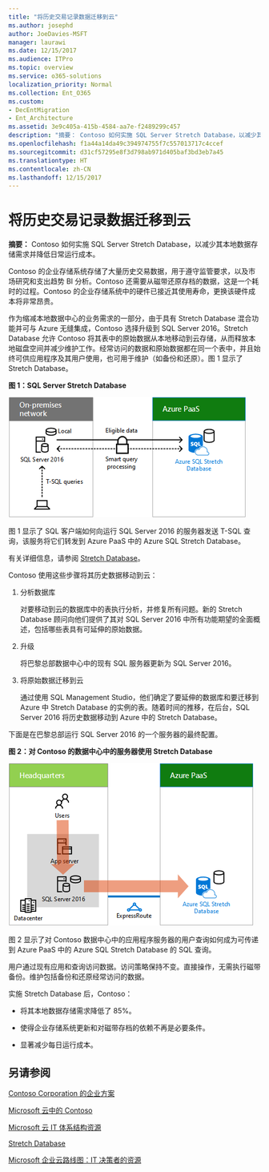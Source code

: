 ```yaml
---
title: "将历史交易记录数据迁移到云"
ms.author: josephd
author: JoeDavies-MSFT
manager: laurawi
ms.date: 12/15/2017
ms.audience: ITPro
ms.topic: overview
ms.service: o365-solutions
localization_priority: Normal
ms.collection: Ent_O365
ms.custom:
- DecEntMigration
- Ent_Architecture
ms.assetid: 3e9c405a-415b-4584-aa7e-f2489299c457
description: "摘要： Contoso 如何实施 SQL Server Stretch Database，以减少其本地数据存储需求并降低日常运行成本。"
ms.openlocfilehash: f1a44a14da49c394974755f7c557013717c4ccef
ms.sourcegitcommit: d31cf57295e8f3d798ab971d405baf3bd3eb7a45
ms.translationtype: HT
ms.contentlocale: zh-CN
ms.lasthandoff: 12/15/2017
---
```

# <a name="moving-historical-transaction-data-to-the-cloud"></a>将历史交易记录数据迁移到云

 **摘要：** Contoso 如何实施 SQL Server Stretch Database，以减少其本地数据存储需求并降低日常运行成本。
  
Contoso 的企业存储系统存储了大量历史交易数据，用于遵守监管要求，以及市场研究和支出趋势 BI 分析。Contoso 还需要从磁带还原存档的数据，这是一个耗时的过程。Contoso 的企业存储系统中的硬件已接近其使用寿命，更换该硬件成本将非常昂贵。 
  
作为缩减本地数据中心的业务需求的一部分，由于具有 Stretch Database 混合功能并可与 Azure 无缝集成，Contoso 选择升级到 SQL Server 2016。Stretch Database 允许 Contoso 将其表中的原始数据从本地移动到云存储，从而释放本地磁盘空间并减少维护工作。经常访问的数据和原始数据都在同一个表中，并且始终可供应用程序及其用户使用，也可用于维护（如备份和还原）。图 1 显示了 Stretch Database。
  
**图 1：SQL Server Stretch Database**

![SQL Server Stretch Database 作为混合数据解决方案](images/Contoso_Poster/StretchDB01.png)
  
图 1 显示了 SQL 客户端如何向运行 SQL Server 2016 的服务器发送 T-SQL 查询，该服务将它们转发到 Azure PaaS 中的 Azure SQL Stretch Database。
  
有关详细信息，请参阅 [Stretch Database](https://msdn.microsoft.com/library/dn935011.aspx)。
  
Contoso 使用这些步骤将其历史数据移动到云：
  
1. 分析数据库
    
    对要移动到云的数据库中的表执行分析，并修复所有问题。新的 Stretch Database 顾问向他们提供了其对 SQL Server 2016 中所有功能期望的全面概述，包括哪些表具有可延伸的原始数据。
    
2. 升级
    
    将巴黎总部数据中心中的现有 SQL 服务器更新为 SQL Server 2016。
    
3. 将原始数据迁移到云
    
    通过使用 SQL Management Studio，他们确定了要延伸的数据库和要迁移到 Azure 中 Stretch Database 的实例的表。随着时间的推移，在后台，SQL Server 2016 将历史数据移动到 Azure 中的 Stretch Database。
    
下面是在巴黎总部运行 SQL Server 2016 的一个服务器的最终配置。
  
**图 2：对 Contoso 的数据中心中的服务器使用 Stretch Database**

![Contoso SQL Server Stretch Database 配置，用于运行 SQL Server 的单个计算机](images/Contoso_Poster/StretchDB02.png)

  
图 2 显示了对 Contoso 数据中心中的应用程序服务器的用户查询如何成为可传递到 Azure PaaS 中的 Azure SQL Stretch Database 的 SQL 查询。
  
用户通过现有应用和查询访问数据。访问策略保持不变。直接操作，无需执行磁带备份。维护包括备份和还原经常访问的数据。
  
实施 Stretch Database 后，Contoso：
  
- 将其本地数据存储需求降低了 85%。
    
- 使得企业存储系统更新和对磁带存档的依赖不再是必要条件。
    
- 显著减少每日运行成本。
    
## <a name="see-also"></a>另请参阅

[Contoso Corporation 的企业方案](enterprise-scenarios-for-the-contoso-corporation.md)
  
[Microsoft 云中的 Contoso](contoso-in-the-microsoft-cloud.md)
  
[Microsoft 云 IT 体系结构资源](microsoft-cloud-it-architecture-resources.md)

[Stretch Database](https://msdn.microsoft.com/library/dn935011.aspx)
  
[Microsoft 企业云路线图：IT 决策者的资源](https://sway.com/FJ2xsyWtkJc2taRD)




